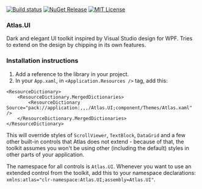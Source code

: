 [![Build status](https://ci.appveyor.com/api/projects/status/sqyrd90lnrbfln2g?svg=true)](https://ci.appveyor.com/project/Ciastex/atlas-ui)
[![NuGet Release](https://img.shields.io/nuget/v/Atlas.UI.svg?colorB=%23007ACC)](https://www.nuget.org/packages/Atlas.UI)
[![MIT License](https://img.shields.io/github/license/Ciastex/Atlas.UI.svg)](https://github.com/Ciastex/Atlas.UI/blob/master/LICENSE.md)
### Atlas.UI
Dark and elegant UI toolkit inspired by Visual Studio design for WPF. Tries to extend on the design by chipping in its own features.

### Installation instructions
1. Add a reference to the library in your project.
2. In your `App.xaml`, in `<Application.Resources />` tag, add this:
```
<ResourceDictionary>
    <ResourceDictionary.MergedDictionaries>
        <ResourceDictionary Source="pack://application:,,,/Atlas.UI;component/Themes/Atlas.xaml" />
    </ResourceDictionary.MergedDictionaries>
</ResourceDictionary>
```
This will override styles of `ScrollViewer`, `TextBlock`, `DataGrid` and a few other built-in controls that Atlas does not extend - because of that, the toolkit assumes you won't be using other (including the default) styles in other parts of your application.

The namespace for all controls is `Atlas.UI`. Whenever you want to use an extended control from the toolkit, add this to your namespace declarations: `xmlns:atlas="clr-namespace:Atlas.UI;assembly=Atlas.UI"`.
